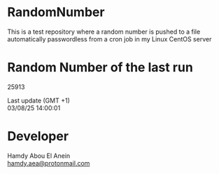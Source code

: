 # RandomNumber    
This is a test repository where a random number is pushed to a file automatically passwordless from a cron job in my Linux CentOS server    
# Random Number of the last run   
25913
      
Last update (GMT +1)    
03/08/25 14:00:01
# Developer    
Hamdy Abou El Anein   
hamdy.aea@protonmail.com
